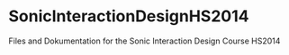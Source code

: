 # SonicInteractionDesignHS2014
Files and Dokumentation for the Sonic Interaction Design Course HS2014

